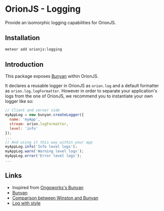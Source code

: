 # OrionJS - Logging
Provide an isomorphic logging capabilities for OrionJS.

## Installation
```bash
meteor add orionjs:logging
```

## Introduction
This package exposes [Bunyan](https://github.com/trentm/node-bunyan) within OrionJS.

It declares a reusable logger in OrionJS as `orion.log` and a default formatter
as `orion.log.logFormatter`. However in order to separate your application's logs
from the one of OrionJS, we recommend you to instantiate your own logger like so:

```js
// Client and server side
myAppLog = new bunyan.createLogger({
  name: 'myApp',
  stream: orion.logFormatter,
  level: 'info'
});
...
// And using it this way within your app
myAppLog.info('Info level logs');
myAppLog.warn('Warning level logs');
myAppLog.error('Error level logs');
...
```

## Links
* Inspired from [Ongoworks's Bunyan](https://github.com/ongoworks/meteor-bunyan)
* [Bunyan](https://github.com/trentm/node-bunyan)
* [Comparison between Winston and Bunyan](https://strongloop.com/strongblog/compare-node-js-logging-winston-bunyan/)
* [Log with style](https://www.npmjs.com/package/log-with-style)
